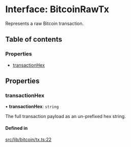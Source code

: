 # Interface: BitcoinRawTx

Represents a raw Bitcoin transaction.

## Table of contents

### Properties

- [transactionHex](BitcoinRawTx.md#transactionhex)

## Properties

### transactionHex

• **transactionHex**: `string`

The full transaction payload as an un-prefixed hex string.

#### Defined in

[src/lib/bitcoin/tx.ts:22](https://github.com/keep-network/tbtc-v2/blob/main/typescript/src/lib/bitcoin/tx.ts#L22)
